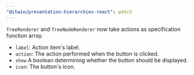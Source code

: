 ```yaml
---
"@itwin/presentation-hierarchies-react": patch
---
```


`TreeRenderer` and `TreeNodeRenderer` now take actions as specification function array.

- `label`: Action item's label.
- `action`: The action performed when the button is clicked.
- `show` A boolean determining whether the button should be displayed.
- `icon`: The button's icon.
